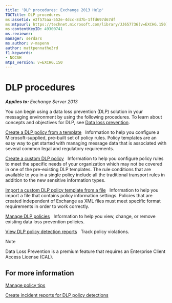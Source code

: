 ```yaml
---
title: 'DLP procedures: Exchange 2013 Help'
TOCTitle: DLP procedures
ms:assetid: e2f575aa-552e-4dcc-8d7b-1ffd697d67df
ms:mtpsurl: https://technet.microsoft.com/library/JJ657736(v=EXCHG.150)
ms:contentKeyID: 49300741
ms.reviewer: 
manager: serdars
ms.author: v-mapenn
author: mattpennathe3rd
f1.keywords:
- NOCSH
mtps_version: v=EXCHG.150
---
```


# DLP procedures

_**Applies to:** Exchange Server 2013_

You can begin using a data loss prevention (DLP) solution in your messaging environment by using the following procedures. To learn about concepts and objectives for DLP, see [Data loss prevention](https://docs.microsoft.com/exchange/security-and-compliance/data-loss-prevention/data-loss-prevention).

[Create a DLP policy from a template](https://docs.microsoft.com/exchange/security-and-compliance/data-loss-prevention/create-dlp-policy-from-template)   Information to help you configure a Microsoft-supplied, pre-built set of policy rules. Policy templates are an easy way to get started with managing message data that is associated with several common legal and regulatory requirements.

[Create a custom DLP policy](https://docs.microsoft.com/exchange/security-and-compliance/data-loss-prevention/create-custom-dlp-policy)   Information to help you configure policy rules to meet the specific needs of your organization which may not be covered in one of the pre-existing DLP templates. The rule conditions that are available to you in a single policy include all the traditional transport rules in addition to the new sensitive information types.

[Import a custom DLP policy template from a file](https://docs.microsoft.com/office365/securitycompliance/create-a-dlp-policy-from-a-template)   Information to help you import a file that contains policy information settings. Policies that are created independent of Exchange as XML files must meet specific format requirements in order to work correctly.

[Manage DLP policies](https://docs.microsoft.com/office365/securitycompliance/data-loss-prevention-policies)   Information to help you view, change, or remove existing data loss prevention policies.

[View DLP policy detection reports](view-dlp-policy-detection-reports-exchange-2013-help.md)   Track policy violations.

> [!NOTE]
> Data Loss Prevention is a premium feature that requires an Enterprise Client Access License (CAL).

## For more information

[Manage policy tips](https://docs.microsoft.com/exchange/security-and-compliance/data-loss-prevention/manage-policy-tips)

[Create incident reports for DLP policy detections](create-incident-reports-for-dlp-policy-detections-exchange-2013-help.md)
